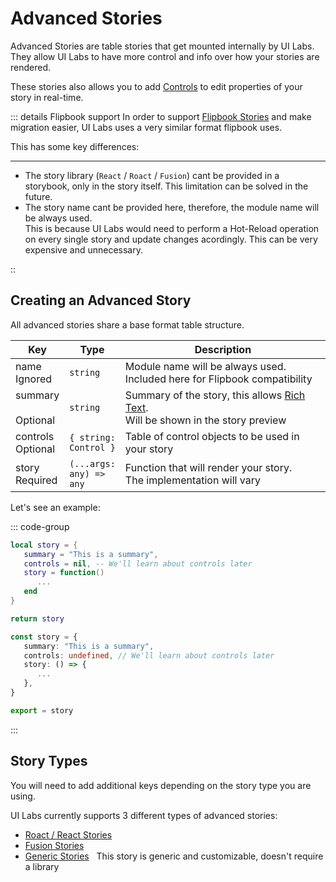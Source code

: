 # Advanced Stories

Advanced Stories are table stories that get mounted internally by UI Labs. They allow UI Labs to have more control and info over how your stories are rendered.

These stories also allows you to add [Controls](/docs/controls/adding.md) to edit properties of your story in real-time.

::: details Flipbook support
In order to support [Flipbook Stories](https://flipbook-labs.github.io/flipbook/docs/story-format) and make migration easier, UI Labs uses a very similar format flipbook uses.

This has some key differences:

---

-   The story library (`React` / `Roact` / `Fusion`) cant be provided in a storybook, only in the story itself. This limitation can be solved in the future.
-   The story name cant be provided here, therefore, the module name will be always used.<br/>This is because UI Labs would need to perform a Hot-Reload operation on every single story and update changes acordingly. This can be very expensive and unnecessary.

::

## Creating an Advanced Story

All advanced stories share a base format table structure.

<table>
   <thead> 
      <tr>
         <th>Key</th>
         <th>Type</th>
         <th width="100%">Description</th>
      </tr>
   </thead>
   <tbody>
      <tr>
         <td><span class="nowrap"> name &nbsp; <span class="props-table-ignored">Ignored</span> </span></td>
         <td><code>string</code></td>
         <td>Module name will be always used.<br/>Included here for Flipbook compatibility</td>
      </tr>
      <tr>
         <td><span class="nowrap"> summary &nbsp; <span class="props-table-optional">Optional</span> </span></td>
         <td><code>string</code></td>
         <td>
            Summary of the story, this allows <a href="https://create.roblox.com/docs/ui/rich-text" target="_blank">Rich Text</a>.
            <br/> Will be shown in the story preview 
         </td>
      </tr>
      <tr>
         <td><span class="nowrap"> controls &nbsp; <span class="props-table-optional">Optional</span></span></td>
         <td><code><span class="nowrap">{ string: Control }</span></code></td>
         <td>Table of control objects to be used in your story</td>
      </tr>
      <tr>
         <td><span class="nowrap"> story &nbsp; <span class="props-table-required">Required</span></span></td>
         <td><code><span class="nowrap">(...args: any) => any</span></code></td>
         <td>	Function that will render your story.<br/>The implementation will vary</td>
      </tr>
   </tbody>
</table>

Let's see an example:

::: code-group

```lua [Luau]
local story = {
   summary = "This is a summary",
   controls = nil, -- We'll learn about controls later
   story = function()
      ...
   end
}

return story
```

```ts [Roblox-TS]
const story = {
   summary: "This is a summary",
   controls: undefined, // We'll learn about controls later
   story: () => {
      ...
   },
}

export = story
```

:::

## Story Types

You will need to add additional keys depending on the story type you are using.

UI Labs currently supports 3 different types of advanced stories:

-   [Roact / React Stories](./react.md)
-   [Fusion Stories](./fusion.md)
-   [Generic Stories](./generic.md) <span class="tiphelp">&nbsp; This story is generic and customizable, doesn't require a library</span>

